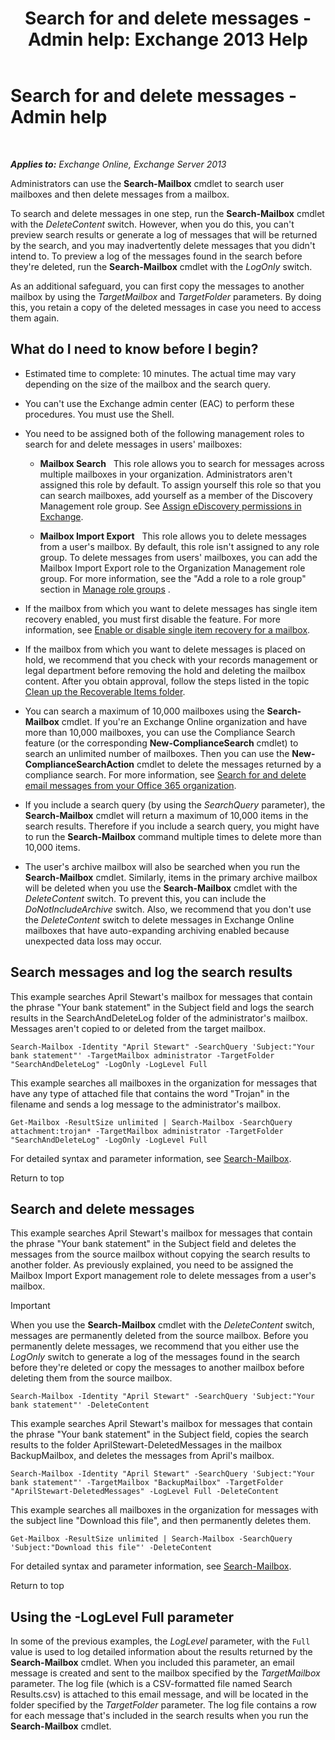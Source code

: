 ﻿---
title: 'Search for and delete messages - Admin help: Exchange 2013 Help'
TOCTitle: Search for and delete messages - Admin help
ms:assetid: 8c36bb03-e716-4fdd-9958-4aa7a2a1db42
ms:mtpsurl: https://technet.microsoft.com/en-us/library/Ff459253(v=EXCHG.150)
ms:contentKeyID: 51407266
ms.date: 12/20/2017
mtps_version: v=EXCHG.150
---

# Search for and delete messages - Admin help

 

_**Applies to:** Exchange Online, Exchange Server 2013_


Administrators can use the **Search-Mailbox** cmdlet to search user mailboxes and then delete messages from a mailbox.

To search and delete messages in one step, run the **Search-Mailbox** cmdlet with the *DeleteContent* switch. However, when you do this, you can't preview search results or generate a log of messages that will be returned by the search, and you may inadvertently delete messages that you didn't intend to. To preview a log of the messages found in the search before they're deleted, run the **Search-Mailbox** cmdlet with the *LogOnly* switch.

As an additional safeguard, you can first copy the messages to another mailbox by using the *TargetMailbox* and *TargetFolder* parameters. By doing this, you retain a copy of the deleted messages in case you need to access them again.

## What do I need to know before I begin?

  - Estimated time to complete: 10 minutes. The actual time may vary depending on the size of the mailbox and the search query.

  - You can't use the Exchange admin center (EAC) to perform these procedures. You must use the Shell.

  - You need to be assigned both of the following management roles to search for and delete messages in users' mailboxes:
    
      - **Mailbox Search**   This role allows you to search for messages across multiple mailboxes in your organization. Administrators aren't assigned this role by default. To assign yourself this role so that you can search mailboxes, add yourself as a member of the Discovery Management role group. See [Assign eDiscovery permissions in Exchange](assign-ediscovery-permissions-in-exchange-exchange-2013-help.md).
    
      - **Mailbox Import Export**   This role allows you to delete messages from a user's mailbox. By default, this role isn't assigned to any role group. To delete messages from users' mailboxes, you can add the Mailbox Import Export role to the Organization Management role group. For more information, see the "Add a role to a role group" section in [Manage role groups](manage-role-groups-exchange-2013-help.md) .

  - If the mailbox from which you want to delete messages has single item recovery enabled, you must first disable the feature. For more information, see [Enable or disable single item recovery for a mailbox](enable-or-disable-single-item-recovery-for-a-mailbox-exchange-2013-help.md).

  - If the mailbox from which you want to delete messages is placed on hold, we recommend that you check with your records management or legal department before removing the hold and deleting the mailbox content. After you obtain approval, follow the steps listed in the topic [Clean up the Recoverable Items folder](clean-up-the-recoverable-items-folder-exchange-2013-help.md).

  - You can search a maximum of 10,000 mailboxes using the **Search-Mailbox** cmdlet. If you're an Exchange Online organization and have more than 10,000 mailboxes, you can use the Compliance Search feature (or the corresponding **New-ComplianceSearch** cmdlet) to search an unlimited number of mailboxes. Then you can use the **New-ComplianceSearchAction** cmdlet to delete the messages returned by a compliance search. For more information, see [Search for and delete email messages from your Office 365 organization](https://go.microsoft.com/fwlink/p/?linkid=786856).

  - If you include a search query (by using the *SearchQuery* parameter), the **Search-Mailbox** cmdlet will return a maximum of 10,000 items in the search results. Therefore if you include a search query, you might have to run the **Search-Mailbox** command multiple times to delete more than 10,000 items.

  - The user's archive mailbox will also be searched when you run the **Search-Mailbox** cmdlet. Similarly, items in the primary archive mailbox will be deleted when you use the **Search-Mailbox** cmdlet with the *DeleteContent* switch. To prevent this, you can include the *DoNotIncludeArchive* switch. Also, we recommend that you don't use the *DeleteContent* switch to delete messages in Exchange Online mailboxes that have auto-expanding archiving enabled because unexpected data loss may occur.

## Search messages and log the search results

This example searches April Stewart's mailbox for messages that contain the phrase "Your bank statement" in the Subject field and logs the search results in the SearchAndDeleteLog folder of the administrator's mailbox. Messages aren't copied to or deleted from the target mailbox.

    Search-Mailbox -Identity "April Stewart" -SearchQuery 'Subject:"Your bank statement"' -TargetMailbox administrator -TargetFolder "SearchAndDeleteLog" -LogOnly -LogLevel Full

This example searches all mailboxes in the organization for messages that have any type of attached file that contains the word "Trojan" in the filename and sends a log message to the administrator's mailbox.

    Get-Mailbox -ResultSize unlimited | Search-Mailbox -SearchQuery attachment:trojan* -TargetMailbox administrator -TargetFolder "SearchAndDeleteLog" -LogOnly -LogLevel Full

For detailed syntax and parameter information, see [Search-Mailbox](https://technet.microsoft.com/en-us/library/dd298173\(v=exchg.150\)).

Return to top

## Search and delete messages

This example searches April Stewart's mailbox for messages that contain the phrase "Your bank statement" in the Subject field and deletes the messages from the source mailbox without copying the search results to another folder. As previously explained, you need to be assigned the Mailbox Import Export management role to delete messages from a user's mailbox.


> [!IMPORTANT]
> When you use the <STRONG>Search-Mailbox</STRONG> cmdlet with the <EM>DeleteContent</EM> switch, messages are permanently deleted from the source mailbox. Before you permanently delete messages, we recommend that you either use the <EM>LogOnly</EM> switch to generate a log of the messages found in the search before they're deleted or copy the messages to another mailbox before deleting them from the source mailbox.



    Search-Mailbox -Identity "April Stewart" -SearchQuery 'Subject:"Your bank statement"' -DeleteContent

This example searches April Stewart's mailbox for messages that contain the phrase "Your bank statement" in the Subject field, copies the search results to the folder AprilStewart-DeletedMessages in the mailbox BackupMailbox, and deletes the messages from April's mailbox.

    Search-Mailbox -Identity "April Stewart" -SearchQuery 'Subject:"Your bank statement"' -TargetMailbox "BackupMailbox" -TargetFolder "AprilStewart-DeletedMessages" -LogLevel Full -DeleteContent

This example searches all mailboxes in the organization for messages with the subject line "Download this file", and then permanently deletes them.

    Get-Mailbox -ResultSize unlimited | Search-Mailbox -SearchQuery 'Subject:"Download this file"' -DeleteContent

For detailed syntax and parameter information, see [Search-Mailbox](https://technet.microsoft.com/en-us/library/dd298173\(v=exchg.150\)).

Return to top

## Using the -LogLevel Full parameter

In some of the previous examples, the *LogLevel* parameter, with the `Full` value is used to log detailed information about the results returned by the **Search-Mailbox** cmdlet. When you included this parameter, an email message is created and sent to the mailbox specified by the *TargetMailbox* parameter. The log file (which is a CSV-formatted file named Search Results.csv) is attached to this email message, and will be located in the folder specified by the *TargetFolder* parameter. The log file contains a row for each message that's included in the search results when you run the **Search-Mailbox** cmdlet.

